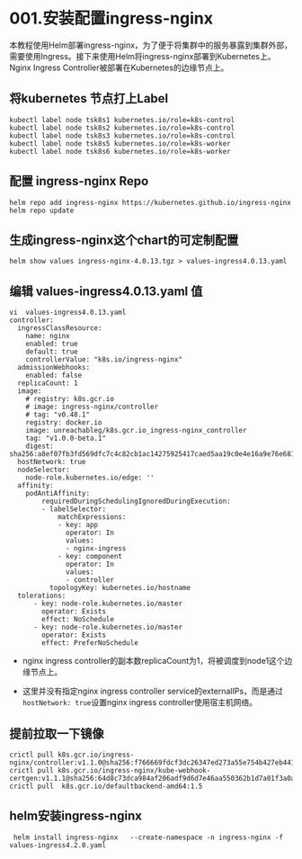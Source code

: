 # 001.安装配置ingress-nginx



 本教程使用Helm部署ingress-nginx，为了便于将集群中的服务暴露到集群外部，需要使用Ingress。接下来使用Helm将ingress-nginx部署到Kubernetes上。 Nginx Ingress Controller被部署在Kubernetes的边缘节点上。



## 将kubernetes 节点打上Label

```
kubectl label node tsk8s1 kubernetes.io/role=k8s-control
kubectl label node tsk8s2 kubernetes.io/role=k8s-control
kubectl label node tsk8s3 kubernetes.io/role=k8s-control
kubectl label node tsk8s5 kubernetes.io/role=k8s-worker
kubectl label node tsk8s6 kubernetes.io/role=k8s-worker
```



## 配置 ingress-nginx Repo 

```
helm repo add ingress-nginx https://kubernetes.github.io/ingress-nginx
helm repo update
```



## 生成ingress-nginx这个chart的可定制配置

```
helm show values ingress-nginx-4.0.13.tgz > values-ingress4.0.13.yaml
```

## 编辑 values-ingress4.0.13.yaml 值

```
vi  values-ingress4.0.13.yaml
controller:
  ingressClassResource:
    name: nginx
    enabled: true
    default: true
    controllerValue: "k8s.io/ingress-nginx"
  admissionWebhooks:
    enabled: false
  replicaCount: 1
  image:
    # registry: k8s.gcr.io
    # image: ingress-nginx/controller
    # tag: "v0.48.1"
    registry: docker.io
    image: unreachableg/k8s.gcr.io_ingress-nginx_controller
    tag: "v1.0.0-beta.1"
    digest: sha256:a8ef07fb3fd569dfc7c4c82cb1ac14275925417caed5aa19c0e4e16a9e76e681
  hostNetwork: true
  nodeSelector:
    node-role.kubernetes.io/edge: ''
  affinity:
    podAntiAffinity:
        requiredDuringSchedulingIgnoredDuringExecution:
        - labelSelector:
            matchExpressions:
            - key: app
              operator: In
              values:
              - nginx-ingress
            - key: component
              operator: In
              values:
              - controller
          topologyKey: kubernetes.io/hostname
  tolerations:
      - key: node-role.kubernetes.io/master
        operator: Exists
        effect: NoSchedule
      - key: node-role.kubernetes.io/master
        operator: Exists
        effect: PreferNoSchedule
```



- nginx ingress controller的副本数replicaCount为1，将被调度到node1这个边缘节点上。

- 这里并没有指定nginx ingress controller service的externalIPs，而是通过`hostNetwork: true`设置nginx ingress controller使用宿主机网络。



## 提前拉取一下镜像

```
crictl pull k8s.gcr.io/ingress-nginx/controller:v1.1.0@sha256:f766669fdcf3dc26347ed273a55e754b427eb4411ee075a53f30718b4499076a
crictl pull k8s.gcr.io/ingress-nginx/kube-webhook-certgen:v1.1.1@sha256:64d8c73dca984af206adf9d6d7e46aa550362b1d7a01f3a0a91b20cc67868660
crictl pull  k8s.gcr.io/defaultbackend-amd64:1.5
```

## helm安装ingress-nginx

```
 helm install ingress-nginx   --create-namespace -n ingress-nginx -f  values-ingress4.2.0.yaml
```

